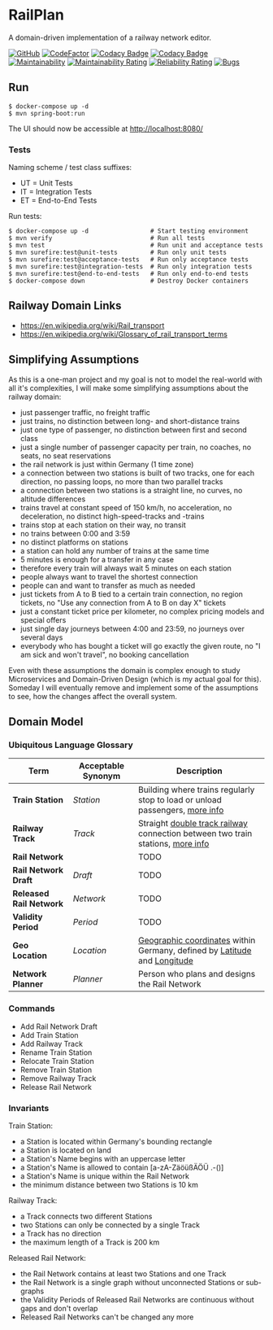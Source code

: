 # RailPlan

A domain-driven implementation of a railway network editor.

[![GitHub](https://github.com/ralfhenze/railplan/workflows/Build%20%26%20Test/badge.svg)](https://github.com/ralfhenze/railplan/actions?query=workflow%3A%22Build+%26+Test%22)
[![CodeFactor](https://www.codefactor.io/repository/github/ralfhenze/railplan/badge)](https://www.codefactor.io/repository/github/ralfhenze/railplan)
[![Codacy Badge](https://api.codacy.com/project/badge/Coverage/d584008f1f9f4bb098fcff7253ca5565)](https://www.codacy.com/manual/ralfhenze/railplan?utm_source=github.com&utm_medium=referral&utm_content=ralfhenze/railplan&utm_campaign=Badge_Coverage)
[![Codacy Badge](https://api.codacy.com/project/badge/Grade/d584008f1f9f4bb098fcff7253ca5565)](https://www.codacy.com/manual/ralfhenze/railplan?utm_source=github.com&amp;utm_medium=referral&amp;utm_content=ralfhenze/railplan&amp;utm_campaign=Badge_Grade)
[![Maintainability](https://api.codeclimate.com/v1/badges/4b9d0e226c22dcfb33b5/maintainability)](https://codeclimate.com/github/ralfhenze/railplan/maintainability)
[![Maintainability Rating](https://sonarcloud.io/api/project_badges/measure?project=ralfhenze_railplan&metric=sqale_rating)](https://sonarcloud.io/dashboard?id=ralfhenze_railplan)
[![Reliability Rating](https://sonarcloud.io/api/project_badges/measure?project=ralfhenze_railplan&metric=reliability_rating)](https://sonarcloud.io/dashboard?id=ralfhenze_railplan)
[![Bugs](https://sonarcloud.io/api/project_badges/measure?project=ralfhenze_railplan&metric=bugs)](https://sonarcloud.io/dashboard?id=ralfhenze_railplan)

## Run

```console           
$ docker-compose up -d
$ mvn spring-boot:run
```
The UI should now be accessible at <http://localhost:8080/>

### Tests

Naming scheme / test class suffixes:

*   UT = Unit Tests
*   IT = Integration Tests
*   ET = End-to-End Tests

Run tests:

```console
$ docker-compose up -d                 # Start testing environment
$ mvn verify                           # Run all tests
$ mvn test                             # Run unit and acceptance tests
$ mvn surefire:test@unit-tests         # Run only unit tests
$ mvn surefire:test@acceptance-tests   # Run only acceptance tests
$ mvn surefire:test@integration-tests  # Run only integration tests
$ mvn surefire:test@end-to-end-tests   # Run only end-to-end tests
$ docker-compose down                  # Destroy Docker containers
```

## Railway Domain Links

*   <https://en.wikipedia.org/wiki/Rail_transport>
*   <https://en.wikipedia.org/wiki/Glossary_of_rail_transport_terms>

## Simplifying Assumptions

As this is a one-man project and my goal is not to model the real-world with all it's complexities, I will make some simplifying assumptions about the railway domain:

*   just passenger traffic, no freight traffic
*   just trains, no distinction between long- and short-distance trains
*   just one type of passenger, no distinction between first and second class
*   just a single number of passenger capacity per train, no coaches, no seats, no seat reservations
*   the rail network is just within Germany (1 time zone)
*   a connection between two stations is built of two tracks, one for each direction, no passing loops, no more than two parallel tracks
*   a connection between two stations is a straight line, no curves, no altitude differences
*   trains travel at constant speed of 150 km/h, no acceleration, no deceleration, no distinct high-speed-tracks and -trains
*   trains stop at each station on their way, no transit
*   no trains between 0:00 and 3:59
*   no distinct platforms on stations
*   a station can hold any number of trains at the same time
*   5 minutes is enough for a transfer in any case
*   therefore every train will always wait 5 minutes on each station
*   people always want to travel the shortest connection
*   people can and want to transfer as much as needed
*   just tickets from A to B tied to a certain train connection, no region tickets, no "Use any connection from A to B on day X" tickets
*   just a constant ticket price per kilometer, no complex pricing models and special offers
*   just single day journeys between 4:00 and 23:59, no journeys over several days
*   everybody who has bought a ticket will go exactly the given route, no "I am sick and won't travel", no booking cancellation

Even with these assumptions the domain is complex enough to study Microservices and Domain-Driven Design (which is my actual goal for this). Someday I will eventually remove and implement some of the assumptions to see, how the changes affect the overall system.

## Domain Model

### Ubiquitous Language Glossary

| Term                      | Acceptable Synonym | Description                                                                                                                                                                                                                 |
|---------------------------|--------------------|-----------------------------------------------------------------------------------------------------------------------------------------------------------------------------------------------------------------------------|
| **Train Station**         | _Station_          | Building where trains regularly stop to load or unload passengers, [more info](https://en.wikipedia.org/wiki/Train_station)                                                                                                 |
| **Railway Track**         | _Track_            | Straight [double track railway](https://en.wikipedia.org/wiki/Double-track_railway) connection between two train stations, [more info](https://en.wikipedia.org/wiki/Track_%28rail_transport%29)                            |
| **Rail Network**          |                    | TODO                                                                                                                                                                                                                        |
| **Rail Network Draft**    | _Draft_            | TODO                                                                                                                                                                                                                        |
| **Released Rail Network** | _Network_          | TODO                                                                                                                                                                                                                        |
| **Validity Period**       | _Period_           | TODO                                                                                                                                                                                                                        |
| **Geo Location**          | _Location_         | [Geographic coordinates](https://en.wikipedia.org/wiki/Geographic_coordinate_system) within Germany, defined by [Latitude](https://en.wikipedia.org/wiki/Latitude) and [Longitude](https://en.wikipedia.org/wiki/Longitude) |
| **Network Planner**       | _Planner_          | Person who plans and designs the Rail Network                                                                                                                                                                               |

### Commands

*   Add Rail Network Draft
*   Add Train Station
*   Add Railway Track
*   Rename Train Station
*   Relocate Train Station
*   Remove Train Station
*   Remove Railway Track
*   Release Rail Network

### Invariants

Train Station:

*   a Station is located within Germany's bounding rectangle
*   a Station is located on land
*   a Station's Name begins with an uppercase letter
*   a Station's Name is allowed to contain \[a-zA-ZäöüßÄÖÜ .-()\]
*   a Station's Name is unique within the Rail Network
*   the minimum distance between two Stations is 10 km

Railway Track:

*   a Track connects two different Stations
*   two Stations can only be connected by a single Track
*   a Track has no direction
*   the maximum length of a Track is 200 km

Released Rail Network:

*   the Rail Network contains at least two Stations and one Track
*   the Rail Network is a single graph without unconnected Stations or sub-graphs
*   the Validity Periods of Released Rail Networks are continuous without gaps and don't overlap
*   Released Rail Networks can't be changed any more
